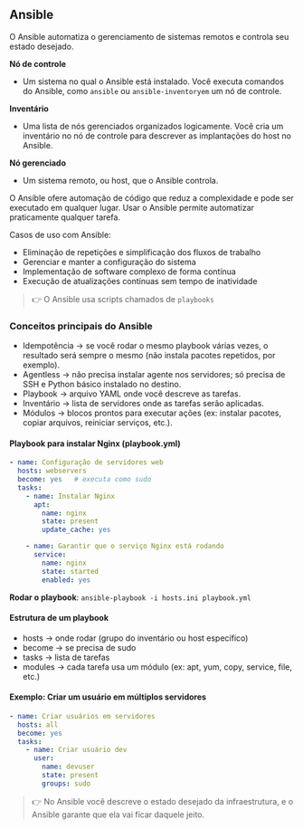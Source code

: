 ## Ansible
O Ansible automatiza o gerenciamento de sistemas remotos e controla seu estado desejado.

**Nó de controle**
- Um sistema no qual o Ansible está instalado. Você executa comandos do Ansible, como `ansible` ou `ansible-inventoryem` um nó de controle.

**Inventário**
- Uma lista de nós gerenciados organizados logicamente. Você cria um inventário no nó de controle para descrever as implantações do host no Ansible.

**Nó gerenciado**
- Um sistema remoto, ou host, que o Ansible controla.

O Ansible ofere automação de código que reduz a complexidade e pode ser executado em qualquer lugar. Usar o Ansible permite automatizar praticamente qualquer tarefa.

Casos de uso com Ansible:
- Eliminação de repetições e simplificação dos fluxos de trabalho
- Gerenciar e manter a configuração do sistema
- Implementação de software complexo de forma contínua
- Execução de atualizações contínuas sem tempo de inatividade

> 👉 O Ansible usa scripts chamados de `playbooks`

### Conceitos principais do Ansible
- Idempotência → se você rodar o mesmo playbook várias vezes, o resultado será sempre o mesmo (não instala pacotes repetidos, por exemplo).
- Agentless → não precisa instalar agente nos servidores; só precisa de SSH e Python básico instalado no destino.
- Playbook → arquivo YAML onde você descreve as tarefas.
- Inventário → lista de servidores onde as tarefas serão aplicadas.
- Módulos → blocos prontos para executar ações (ex: instalar pacotes, copiar arquivos, reiniciar serviços, etc.).

#### Playbook para instalar Nginx (playbook.yml)
```yaml
- name: Configuração de servidores web
  hosts: webservers
  become: yes   # executa como sudo
  tasks:
    - name: Instalar Nginx
      apt:
        name: nginx
        state: present
        update_cache: yes

    - name: Garantir que o serviço Nginx está rodando
      service:
        name: nginx
        state: started
        enabled: yes

```
**Rodar o playbook**: `ansible-playbook -i hosts.ini playbook.yml`

#### Estrutura de um playbook

- hosts → onde rodar (grupo do inventário ou host específico)
- become → se precisa de sudo
- tasks → lista de tarefas
- modules → cada tarefa usa um módulo (ex: apt, yum, copy, service, file, etc.)

#### Exemplo: Criar um usuário em múltiplos servidores
```yaml
- name: Criar usuários em servidores
  hosts: all
  become: yes
  tasks:
    - name: Criar usuário dev
      user:
        name: devuser
        state: present
        groups: sudo

```

> 👉 No Ansible você descreve o estado desejado da infraestrutura, e o Ansible garante que ela vai ficar daquele jeito.